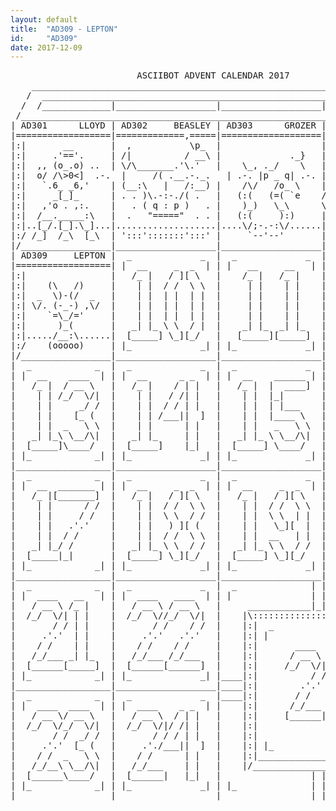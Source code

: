 ```yaml
---
layout: default
title:  "AD309 - LEPTON"
id:     "AD309"
date: 2017-12-09
---
```

<pre>
                        ASCIIBOT ADVENT CALENDAR 2017                           
    ________________________________________________________________________    
   /  ____________________________________________________________________  \   
  /  /_____________|___________________|___________________|______________\  \  
 /____________________________________________________________________________\ 
| AD301      LLOYD | AD302     BEASLEY | AD303      GROZER | AD304        IDEN |
|==================|=============,=====|===================|===================|
|:|       __       |  ,           \p_  |                   |    .      ,     |:|
|:|     .'=='.     | /|          / __\ |             ._}   |  `.|   ,  |.'   |:|
|:|  ,, (o_.o) ..  | \/\_______.'\.'   |    \_, ._/    \   | `._)  __) (_,'  |:|
|:|  o/ /\></\ \o  |  \ / |_|  \.'     |    (0)=(0)-._ |   |    `={..}='     |:|
|:|  (\/ [_:] \/)  |   `o.___o.J       |    / ,,     :\/   |     /\__/\      |:|
|:|   `  [_:]  '   |    U U  U U       |   /v----v____:)   |    d (__) b     |:|
|:|......)||(......|....U.U..U.U.......|.../`-._/o\__.-\...|....../..\.......|:|
|:/     /_][_\     |    7\7\ 7\7\      |   \_/  \_/ \\_/   |    _/   /_      \:|
|/_________________|___________________|___________________|__________________\|
| AD305      ISUAN | AD306    VIGILOID | AD307     BIROVAX | AD308       GREEM |
|==================|===================|===================|=======|=|=========|
|:|      _         |         ,         |      ,            |     .-'-'-.     |:|
|:|   ___|_____    |  .-.  [>0<]  .-.  |     /( .__.-._.   | .-. |p _ q| .-. |:|
|:|   `.6_ _6,'    | (__:\   |   /:__) |    /\/   /o_ \    |//"\\'-._.-'//"\\|:|
|:|     _[_]_      | . . )\.-:-./( .   |   (:(   (=( `e    /"\  \\/[_]\//  /"\:|
|:|   ,'o . ,:.    |   . ( q : p )   . |    )_)   \_\      \ /   `'[_]`'   \ /:|
|:|  /__._____:\   |  .   "====="  . . |   (:(     ):)     |    .=='='==.    |:|
|:|..[_/.[_].\_]...|...................|....\/;-.-:\/......|.../_,__,__,:\...|:|
|:/ /_]  /_\  [_\  | ':::':::::::':::' |     `--'--'       |   (((((')))))   \:|
|/_________________|___________________|___________________|__________________\|
| AD309     LEPTON |  _             _  |  _             _  |  _             _  |
|==================| |  __     _  _  | | |   __     __   | | |  __     ____  | |
|:|                |   /_ |   / ][ \   |    /_ |   /_ |    |   /_ |   / __ \   |
|:|    (\   /)     |    | |  / /  \ \  |     | |    | |    |    | |  /_/  \/|  |
|:|  _  \)-(/  _   |    | |  | |  | |  |     | |    | |    |    | |       / /  |
|:| \/. (-_-) ,\/  |    | |  | |  | |  |     | |    | |    |    | |     .'.'   |
|:|    `=\_/='     |    | |  | |  | |  |     | |    | |    |    | |    / /     |
|:|      )_(       |   _| |_ \ \  / |  |    _| |_  _| |_   |   _| |_  /_/___   |
|:|...../__:\......|  [_____] \_][_/   |   [_____][_____]  |  [_____][______]  |
|:/    (ooooo)     | |_             _| | |_             _| | |_             _| |
|/_________________|___________________|___________________|___________________|
|  _            _  |  _             _  |  _             _  |  _             _  |
| |  __    ____  | | |  __      _ _  | | |  __    ______ | | |  __     _  _  | |
|   /_ |  / __ \   |   /_ |    / | |   |   /_ |  |  ____]  |   /_ |   / ][ \   |
|    | | /_/  \/|  |    | |   / /| |   |    | |  |_|       |    | |  / /  \_\  |
|    | |     _/ /  |    | |  / / | |   |    | |  | |___    |    | |  | |  _    |
|    | |    [_ (   |    | | /___||  ]  |    | |  |____ \   |    | |  |  ][ \   |
|    | |  _   \ \  |    | |      | |   |    | |   _   \ \  |    | |  | |  \ \  |
|   _| |_\ \__/\|  |   _| |_     | |   |   _| |_ \ \__/\|  |   _| |_ \ \  / /  |
|  [_____]\____/   |  [_____]    |_|   |  [_____] \____/   |  |_____| \_][_/   |
| |_            _| | |_             _| | |_             _| | |_             _| |
|__________________|___________________|___________________|___________________|
|  _            _  |  _             _  |  _             _  |  _             _  |
| |  __  _______ | | |  __     _  _  | | |  __     _  _  | | |  ____   _  _  | |
|   /_ |[_______]  |   /_ |   / ][ \   |   /_ |   / ][ \   |   / __ \ / ][ \   |
|    | |      / /  |    | |  / /  \ \  |    | |  / /  \ \  |  /_/  \// /  \ \  |
|    | |     / /   |    | |  \ \  / /  |    | |  \ \  | |  |       / | |  | |  |
|    | |   .'.'    |    | |   ) ][ (   |    | |   \_][  |  |     .'.'| |  | |  |
|    | |  / /      |    | |  / /  \ \  |    | |  __   | |  |    / /  | |  | |  |
|   _| |_/ /       |   _| |_ \ \  / /  |   _| |_ \ \  / /  |   /_/___\ \  / |  |
|  [_____|_|       |  [_____] \_][_/   |  [_____] \_][_/   |  [______]\_][_/   |
| |_            _| | |_             _| | |_             _| | |_             _| |
|__________________|___________________|___________________|___________________|
|  _            _  |  _             _  |  _              | | |              _  |
| |  ____   __   | | |  ____   ____  | | |               | | |               | |
|   / __ \ /_ |    |   / __ \ / __ \   |     ____________|_|_|____________     |
|  /_/  \/| | |    |  /_/  \//_/  \/|  |    |\:::::::::::::::::::::::::::/|    |
|       / / | |    |       / /    / /  |    |:|  _                   _  | |    |
|     .'.'  | |    |     .'.'   .'.'   |    |:| |                     | | |    |
|    / /    | |    |    / /    / /     |    |:|       ____   ______     | |    |
|   /_/___ _| |_   |   /_/___ /_/___   |    |:|      / __ \ |  ____]    | |    |
|  [______[_____]  |  [______[______]  |    |:|     /_/  \/||_|         | |    |
| |_            _| | |_             _| |____|:|          / /| |___      | |____|
|__________________|___________________|____|:|        .'.' |____ \     | |____|
|  _            _  |  _             _  |____|:|       / /    _   \ \    | |____|
| |  ____  ____  | | |  ____    _ _  | |    |:|      /_/___ \ \__/\|    | |    |
|   / __ \/ __ \   |   / __ \  / | |   |    |:|     [______| \____/     | |    |
|  /_/  \/_/  \/|  |  /_/  \/|/ /| |   |    |:|                         | |    |
|       / /  _/ /  |       / / / | |   |    |:|                         | |    |
|     .'.'  [_ (   |     .'./___||  ]  |    |:| |_                   _| | |    |
|    / /  _   \ \  |    / /      | |   |    |:|_________________________| |    |
|   /_/__\ \__/\|  |   /_/___    | |   |    |/___________________________\|    |
|  [______\____/   |  [______|   |_|   |                 | | |                 |
| |_            _| | |_             _| | |_              | | |              _| |
|__________________|___________________|_________________|_|_|_________________|
</pre>